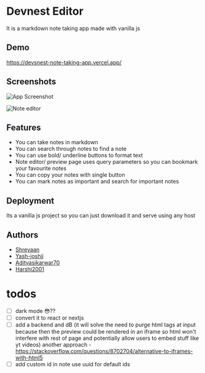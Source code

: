 
# Devnest Editor

It is a markdown note taking app made with vanilla js


## Demo

https://devsnest-note-taking-app.vercel.app/

## Screenshots

![App Screenshot](https://devsnest-note-taking-app-iuo3.vercel.app/demo.png)

![Note editor](https://devsnest-note-taking-app-iuo3.vercel.app/demo2.png)


## Features

- You can take notes in markdown
- You can search through notes to find a note
- You can use bold/ underline buttons to format text
- Note editor/ preview page uses query parameters so you can bookmark your favourite notes 
- You can copy your notes with single button
- You can mark notes as important and search for important notes 

## Deployment

Its a vanilla js project so you can just download it and serve using any host



## Authors

- [Shreyaan](https://github.com/Shreyaan)
- [Yash-joshii](https://github.com/yash-joshii)
- [Adityasikarwar70](https://github.com/Adityasikarwar70)
- [Harshi2001](https://github.com/Harshi2001)

# todos
- [ ] dark mode 😳?? 
- [ ] convert it to react or nextjs 
- [ ] add a backend and dB (it will solve the need to purge html tags at input because then the preview could be rendered in an iframe so html won't interfere with rest of page
and potentially allow users to embed stuff like yt videos) 
another approach - https://stackoverflow.com/questions/8702704/alternative-to-iframes-with-html5
- [ ] add custom id in note use uuid for default ids

